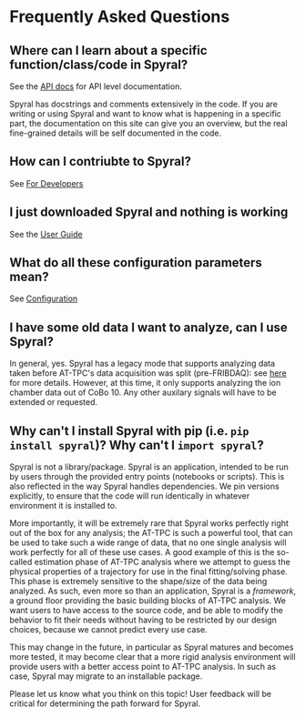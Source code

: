 # Frequently Asked Questions

## Where can I learn about a specific function/class/code in Spyral?

See the [API docs](api/index.md) for API level documentation.

Spyral has docstrings and comments extensively in the code. If you are writing or using Spyral and want to know what is happening in a specific part, the documentation on this site can give you an overview, but the real fine-grained details will be self documented in the code.

## How can I contriubte to Spyral?

See [For Developers](for_devs.md)

## I just downloaded Spyral and nothing is working

See the [User Guide](user_guide/getting_started.md)

## What do all these configuration parameters mean?

See [Configuration](user_guide/config/about.md)

## I have some old data I want to analyze, can I use Spyral?

In general, yes. Spyral has a legacy mode that supports analyzing data taken before AT-TPC's data acquisition was split (pre-FRIBDAQ): see [here](user_guide/phases/point_cloud.md) for more details. However, at this time, it only supports analyzing the ion chamber data out of CoBo 10. Any other auxilary signals will have to be extended or requested.

## Why can't I install Spyral with pip (i.e. `pip install spyral`)? Why can't I `import spyral`?

Spyral is not a library/package. Spyral is an application, intended to be run by users through the provided entry points (notebooks or scripts). This is also reflected in the way Spyral handles dependencies. We pin versions explicitly, to ensure that the code will run identically in whatever environment it is installed to.

More importantly, it will be extremely rare that Spyral works perfectly right out of the box for any analysis; the AT-TPC is such a powerful tool, that can be used to take such a wide range of data, that no one single analysis will work perfectly for all of these use cases. A good example of this is the so-called estimation phase of AT-TPC analysis where we attempt to guess the physical properties of a trajectory for use in the final fitting/solving phase. This phase is extremely sensitive to the shape/size of the data being analyzed. As such, even more so than an application, Spyral is a *framework*, a ground floor providing the basic building blocks of AT-TPC analysis. We want users to have access to the source code, and be able to modify the behavior to fit their needs without having to be restricted by our design choices, because we cannot predict every use case.

This may change in the future, in particular as Spyral matures and becomes more tested, it may become clear that a more rigid analysis environment will provide users with a better access point to AT-TPC analysis. In such as case, Spyral may migrate to an installable package.

Please let us know what you think on this topic! User feedback will be critical for determining the path forward for Spyral.
